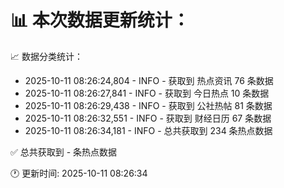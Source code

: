 📊 本次数据更新统计：
==========================

📈 数据分类统计：
- 2025-10-11 08:26:24,804 - INFO - 获取到 热点资讯 76 条数据
- 2025-10-11 08:26:27,841 - INFO - 获取到 今日热点 10 条数据
- 2025-10-11 08:26:29,438 - INFO - 获取到 公社热帖 81 条数据
- 2025-10-11 08:26:32,551 - INFO - 获取到 财经日历 67 条数据
- 2025-10-11 08:26:34,181 - INFO - 总共获取到 234 条热点数据

✅ 总共获取到 - 条热点数据

🕐 更新时间: 2025-10-11 08:26:34
